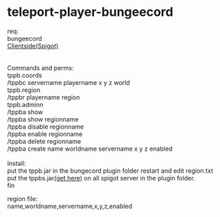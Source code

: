 # teleport-player-bungeecord

req:<br/>
bungeecord<br/>
[Clientside(Spigot)](https://github.com/Biplon/teleport-player-bungeecord-spigot)<br/>
<br/>
<br/>
Commands and perms:<br/>
tppb.coords<br/>
/tppbc servername playername x y z world <br/>
tppb.region<br/>
/tppbr playername region <br/>
tppb.adminn<br/>
/tppba show<br/>
/tppba show regionname<br/>
/tppba disable regionname<br/>
/tppba enable regionname<br/>
/tppba delete regionname<br/>
/tppba create name worldname servername x y z enabled<br/>
<br/>
Install:<br/>
put the tppb.jar in the bungecord plugin folder restart and edit region.txt <br/>
put the tppbs.jar[(get here)](https://github.com/Biplon/teleport-player-bungeecord-spigot) on all spigot server in the plugin folder. <br/>
fin

region file:<br/>
name,worldname,servername,x,y,z,enabled
